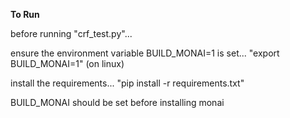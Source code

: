 **To Run**

before running "crf_test.py"...

ensure the environment variable BUILD_MONAI=1 is set... "export BUILD_MONAI=1" (on linux)

install the requirements... "pip install -r requirements.txt"

BUILD_MONAI should be set before installing monai
